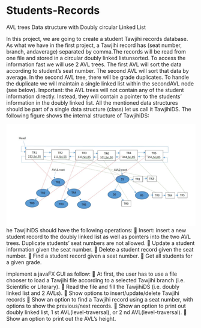 # Students-Records
AVL trees Data structure with Doubly circular Linked List

In this project, we are going to create a student Tawjihi records database. As what we have in the first
project, a Tawjihi record has (seat number, branch, andaverage) separated by comma.The records will
be read from one file and stored in a circular doubly linked listunsorted. To access the information fast
we will use 2 AVL trees. The first AVL will sort the data according to student’s seat number. The second
AVL will sort that data by average. In the second AVL tree, there will be grade duplicates. To handle the
duplicate we will maintain a single linked list within the secondAVL node (see below).
Important: the AVL trees will not contain any of the student information directly. Instead, they will
contain a pointer to the students’ information in the doubly linked list.
All the mentioned data structures should be part of a single data structure (class) let us call it TawjihiDS.
The following figure shows the internal structure of TawjihiDS:




![Full Stack developer/ Software Engineer / Data Engineer](https://github.com/mkbarakat/Students-Records/blob/master/Screenshot%20from%202023-02-11%2012-19-17.png?raw=true)
he TawjihiDS should have the following operations:

Insert: insert a new student record to the doubly linked list as well as pointers into the two AVL
trees. Duplicate students’ seat numbers are not allowed.
 Update a student information given the seat number.
 Delete a student record given the seat number.
 Find a student record given a seat number.
 Get all students for a given grade.


implement a javaFX GUI as follow:

At first, the user has to use a file chooser to load a Tawjihi file according to a selected Tawjihi
branch (i.e. Scientific or Literary).
 Read the file and fill the TawjihiDS (i.e. doubly linked list and 2 AVLs).
 Show options to insert/update/delete Tawjihi records
 Show an option to find a Tawjihi record using a seat number, with options to show the
previous/next records.
 Show an option to print out doubly linked list, 1 st AVL(level-traversal), or 2 nd AVL(level-traversal).
 Show an option to print out the AVL’s height.
